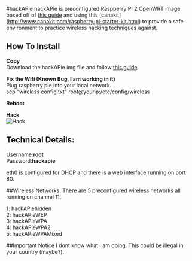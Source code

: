 #hackAPie
hackAPie is preconfigured Raspberry PI 2 OpenWRT image based off of [this guide](https://devzone.nordicsemi.com/blogs/700/trying-openwrt-chaos-calmer-1505-rc1-on-raspberry-/) and using this [canakit] (http://www.canakit.com/raspberry-pi-starter-kit.html) to provide a safe environment to practice wireless hacking techniques against.  

## How To Install 

**Copy**<br>
Download the hackAPie.img file and follow [this guide](https://www.raspberrypi.org/documentation/installation/installing-images/mac.md).<br>

**Fix the Wifi (Known Bug, I am working in it)**<br>
Plug raspberry pie into your local network. <br> 
scp "wireless config.txt" root@yourip:/etc/config/wireless<br> 

**Reboot**<br>

**Hack**<br>
![Hack](https://d2jhuj1whasmze.cloudfront.net/photos/normal/dArBk.jpg)

## Technical Details:
Username:**root**<br>
Password:**hackapie**<br>

eth0 is configured for DHCP and there is a web interface running on port 80. 

##Wireless Networks:
There are 5 preconfigured wireless networks all running on channel 11.

1: hackAPiehidden<br>
2: hackAPieWEP<br> 
3: hackAPieWPA<br> 
4: hackAPieWPA2<br> 
5: hackAPieWPAMixed<br> 

##Important Notice
I dont know what I am doing. This could be illegal in your country (maybe?).
